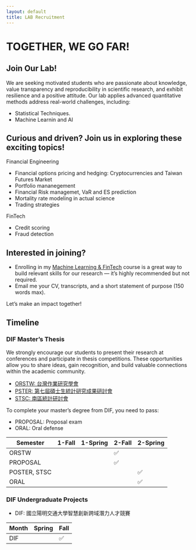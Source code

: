 ```yaml
---
layout: default
title: LAB Recruitment
---
```



# TOGETHER, WE GO FAR!

## Join Our Lab!

We are seeking motivated students who are passionate about knowledge, value transparency and reproducibility in scientific research, and exhibit resilience and a positive attitude. Our lab applies advanced quantitative methods address real-world challenges, including:
- Statistical Techniques.
- Machine Learnin and AI
  
## Curious and driven? Join us in exploring these exciting topics! 

Financial Engineering
- Financial options pricing and hedging: Cryptocurrencies and Taiwan Futures Market
- Portfolio mananegement
- Financial Risk managemet, VaR and ES prediction
- Mortality rate modeling in actual science
- Trading strategies
  
FinTech
- Credit scoring
- Fraud detection


## Interested in joining? 

- Enrolling in my [Machine Learning & FinTech](https://github.com/HWTeng-Teaching/202409-ML-FinTech) course is a great way to build relevant skills for our research — it’s highly recommended but not required.  
- Email me your CV, transcripts, and a short statement of purpose (150 words max).  

Let’s make an impact together!

<!-- - Provide me your information through [Google Forms](https://forms.gle/UQSsDkt4Csvg9UU59). --->

## Timeline

### DIF Master’s Thesis

We strongly encourage our students to present their research at conferences and participate in thesis competitions. These opportunities allow you to share ideas, gain recognition, and build valuable connections within the academic community.

- [ORSTW: 台灣作業研究學會](http://www.orstw.org.tw)  
- [PSTER: 第七屆碩士生統計研究成果研討會](https://sites.google.com/view/2025master-post-at-fcustat/首頁?fbclid=IwY2xjawJhfPBleHRuA2FlbQIxMAABHplKwpbn7TLFnsP4msYoYKVdqS8cdg3-GxpbhRGp15sfryk_dIJwikitJW8a_aem_EOUhn4KBgkIopsTph7qxgw)
- [STSC: 南區統計研討會](https://www-math.nsysu.edu.tw/conference/stsc33/)
  
To complete your master’s degree from DIF, you need to pass:
- PROPOSAL: Proposal exam  
- ORAL: Oral defense  

| Semester      | 1-Fall  | 1-Spring  | 2-Fall  | 2-Spring  |
|------------|----|----|----|----|
| ORSTW  |    |  | ✅ |  |
| PROPOSAL |    |    |   ✅  |   |  
| POSTER, STSC    |    |    |    |  ✅  |  
| ORAL |    |    |    |  ✅  |  

### DIF Undergraduate Projects

- DIF: 國立陽明交通大學智慧創新跨域潛力人才競賽  

| Month      | Spring  | Fall  |
|------------|----|----|
| DIF    |    |  ✅  | 




